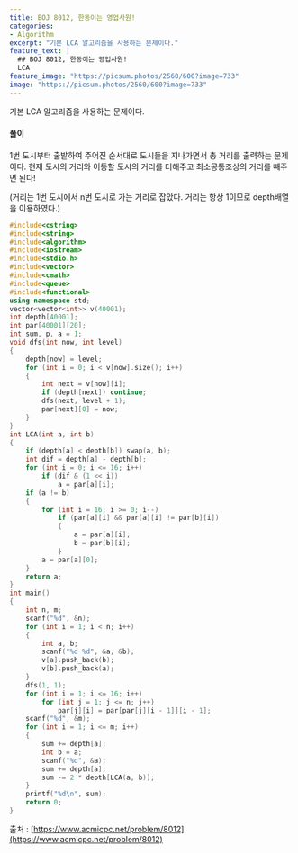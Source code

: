 ```yaml
---
title: BOJ 8012, 한동이는 영업사원!
categories:
- Algorithm
excerpt: "기본 LCA 알고리즘을 사용하는 문제이다."
feature_text: |
  ## BOJ 8012, 한동이는 영업사원!
  LCA
feature_image: "https://picsum.photos/2560/600?image=733"
image: "https://picsum.photos/2560/600?image=733"
---
```


기본 LCA 알고리즘을 사용하는 문제이다.


<h4>풀이</h4> 

1번 도시부터 출발하여 주어진 순서대로 도시들을 지나가면서 총 거리를 출력하는 문제이다. 현재 도시의 거리와 이동할 도시의 거리를 더해주고 최소공통조상의 거리를 빼주면 된다!

(거리는 1번 도시에서 n번 도시로 가는 거리로 잡았다. 거리는 항상 1이므로 depth배열을 이용하였다.)
​
```c++
#include<cstring>
#include<string>
#include<algorithm>
#include<iostream>
#include<stdio.h>
#include<vector>
#include<cmath>
#include<queue>
#include<functional>
using namespace std;
vector<vector<int>> v(40001);
int depth[40001];
int par[40001][20];
int sum, p, a = 1;
void dfs(int now, int level)
{
	depth[now] = level;
	for (int i = 0; i < v[now].size(); i++)
	{
		int next = v[now][i];
		if (depth[next]) continue;
		dfs(next, level + 1);
		par[next][0] = now;
	}
}
int LCA(int a, int b)
{
	if (depth[a] < depth[b]) swap(a, b);
	int dif = depth[a] - depth[b];
	for (int i = 0; i <= 16; i++)
		if (dif & (1 << i))
			a = par[a][i];
	if (a != b)
	{
		for (int i = 16; i >= 0; i--)
			if (par[a][i] && par[a][i] != par[b][i])
			{
				a = par[a][i];
				b = par[b][i];
			}
		a = par[a][0];
	}
	return a;
}
int main()
{
	int n, m;
	scanf("%d", &n);
	for (int i = 1; i < n; i++)
	{
		int a, b;
		scanf("%d %d", &a, &b);
		v[a].push_back(b);
		v[b].push_back(a);
	}
	dfs(1, 1);
	for (int i = 1; i <= 16; i++)
		for (int j = 1; j <= n; j++)
			par[j][i] = par[par[j][i - 1]][i - 1];
	scanf("%d", &m);
	for (int i = 1; i <= m; i++)
	{
		sum += depth[a];
		int b = a;
		scanf("%d", &a);
		sum += depth[a];
		sum -= 2 * depth[LCA(a, b)];
	}
	printf("%d\n", sum);
	return 0;
}
```

출처 : [https://www.acmicpc.net/problem/8012](https://www.acmicpc.net/problem/8012)